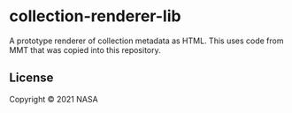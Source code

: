 # collection-renderer-lib

A prototype renderer of collection metadata as HTML. This uses code from MMT that was copied into this repository.

## License

Copyright © 2021 NASA

